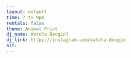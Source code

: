 ```yaml
---
layout: default
time: 7 to 9pm
rentals: false
theme: Animal Print
dj_name: Watcha Doogin?
dj_link: https://instagram.com/watcha.doogin
alt:
---
```

